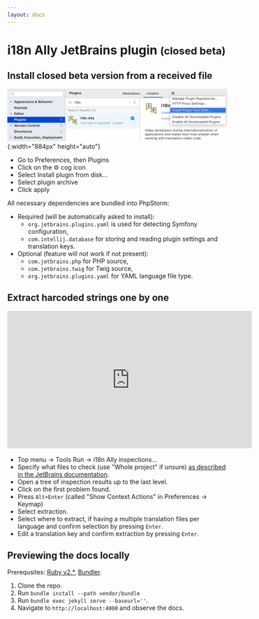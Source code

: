 ```yaml
---
layout: docs
---
```


# i18n Ally JetBrains plugin <small>(closed beta)</small>

## Install closed beta version from a received file

![Install closed beta version from code](assets/install-plugin-from-files.png){:width="884px" height="auto"}

* Go to Preferences, then Plugins
* Click on the ⚙️ cog icon
* Select Install plugin from disk...
* Select plugin archive
* Click apply

All necessary dependencies are bundled into PhpStorm:

* Required (will be automatically asked to install):
  * `org.jetbrains.plugins.yaml` is used for detecting Symfony configuration,
  * `com.intellij.database` for storing and reading plugin settings and translation keys.
* Optional (feature will not work if not present):
  * `com.jetbrains.php` for PHP source,
  * `com.jetbrains.twig` for Twig source,
  * `org.jetbrains.plugins.yaml` for YAML language file type.

## Extract harcoded strings one by one

<div class="video-container">
    <iframe width="560" height="315" src="https://www.youtube.com/embed/3Lnt-aBy98E?rel=0" frameborder="0" allow="accelerometer; autoplay; clipboard-write; encrypted-media; gyroscope; picture-in-picture" allowfullscreen></iframe>
</div>

* Top menu → Tools Run → i18n Ally inspections…
* Specify what files to check (use "Whole project" if unsure) [as described in the JetBrains documentation](https://www.jetbrains.com/help/idea/specify-inspection-scope-dialog.html).
* Open a tree of inspection results up to the last level.
* Click on the first problem found.
* Press `Alt+Enter` (called "Show Context Actions" in Preferences → Keymap)
* Select extraction.
* Select where to extract, if having a multiple translation files per language and confirm selection by pressing `Enter`.
* Edit a translation key and confirm extraction by pressing `Enter`.

## Previewing the docs locally

Prerequsites: [Ruby v2.*](https://www.ruby-lang.org/en/documentation/installation/#homebrew), [Bundler](https://bundler.io/).

1. Clone the repo.
2. Run `bundle install --path vendor/bundle`
3. Run `bundle exec jekyll serve --baseurl=''`.
4. Navigate to `http://localhost:4000` and observe the docs.
